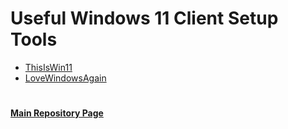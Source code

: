 # Useful Windows 11 Client Setup Tools

* [ThisIsWin11](https://github.com/builtbybel/ThisIsWin11)
* [LoveWindowsAgain](https://github.com/builtbybel/LoveWindowsAgain)

#
#### [Main Repository Page](https://github.com/mycroftwilde/portainer_templates)
